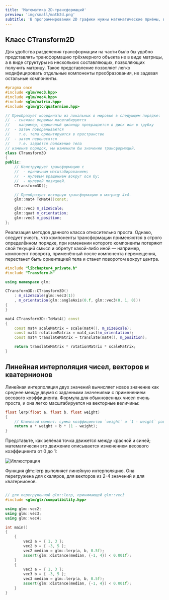 ```yaml
---
title: 'Математика 2D-трансформаций'
preview: 'img/small/math2d.png'
subtitle: 'В программировании 2D графики нужны математические приёмы, выходящие за рамки простой арифметики и тригонометрии. В статье мы рассмотрим такие приёмы.'
---
```


## Класс CTransform2D

Для удобства разделения трансформации на части было бы удобно представлять трансформацию трёхмерного объекта не в виде матрицы, а в виде структуры из нескольких составляющих, позволяющих получить матрицу. Такое представление позволяет легко модифицировать отдельные компоненты преобразования, не задевая остальные компоненты.

```cpp
#pragma once
#include <glm/vec3.hpp>
#include <glm/vec4.hpp>
#include <glm/matrix.hpp>
#include <glm/gtc/quaternion.hpp>

// Преобразует координаты из локальных в мировые в следующем порядке:
//  - сначала вершины масштабируются
//    например, единичный цилиндр превращается в диск или в трубку
//  - затем поворачиваются
//    т.е. тела ориентируются в пространстве
//  - затем переносятся
//    т.е. задаётся положение тела
// изменив порядок, мы изменили бы значение трансформаций.
class CTransform3D
{
public:
    // Конструирует трансформацию с
    //  - единичным масштабированием;
    //  - нулевым вращением вокруг оси Oy;
    //  - нулевой позицией.
    CTransform3D();

    // Преобразует исходную трансформацию в матрицу 4x4.
    glm::mat4 ToMat4()const;

    glm::vec3 m_sizeScale;
    glm::quat m_orientation;
    glm::vec3 m_position;
};
```

Реализация методов данного класса относительно проста. Однако, следует учесть, что компоненты трансформации применяются в строго определённом порядке, при изменении которого компоненты потеряют свой текущий смысл и обретут какой-либо иной &mdash; например, компонент поворота, применённый после компонента перемещения, перестанет быть ориентацией тела и станет поворотом вокруг центра.

```cpp
#include "libchapter4_private.h"
#include "Transform.h"

using namespace glm;

CTransform3D::CTransform3D()
    : m_sizeScale(glm::vec3(1))
    , m_orientation(glm::angleAxis(0.f, glm::vec3(0, 1, 0)))
{
}

mat4 CTransform3D::ToMat4() const
{
    const mat4 scaleMatrix = scale(mat4(), m_sizeScale);
    const mat4 rotationMatrix = mat4_cast(m_orientation);
    const mat4 translateMatrix = translate(mat4(), m_position);

    return translateMatrix * rotationMatrix * scaleMatrix;
}
```


## Линейная интерполяция чисел, векторов и кватернионов

Линейная интерполяция двух значений вычисляет новое значение как среднее между двумя с заданными значениями с применением весового коэффициента. Формула для обыкновенных чисел очень проста, и она легко масштабируется на векторные величины:

```cpp
float lerp(float a, float b, float weight)
{
    // Ключевой момент: сумма коэффициентов `weight` и `1 - weight` равна 1.
    return a * weight + b * (1 - weight);
}
```

Представьте, как зелёная точка движется между красной и синей; математически это движение описывается изменением весового коэффициента от 0 до 1:

![Иллюстрация](figures/visualisation_of_linear_interpretation.png)

Функция glm::lerp выполняет линейную интерполяцию. Она перегружена для скаляров, для векторов из 2-4 значений и для кватернионов.

```cpp

// для перегруженной glm::lerp, принимающей glm::vec3
#include <glm/gtx/compatibility.hpp>

using glm::vec2;
using glm::vec3;
using glm::vec4;

int main()
{
    {
        vec2 a = { 1, 3 };
        vec2 b = { -3, 5 };
        vec2 median = glm::lerp(a, b, 0.5f);
        assert(glm::distance(median, {-1, 4}) < 0.001f);
    }
    {
        vec3 a = { 1, 3 };
        vec3 b = { -3, 5 };
        vec3 median = glm::lerp(a, b, 0.5f);
        assert(glm::distance(median, {-1, 4}) < 0.001f);
    }
}
```
